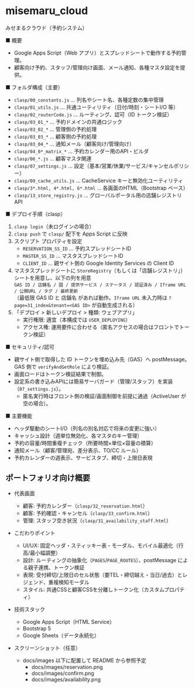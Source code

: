 # misemaru_cloud
みせまるクラウド（予約システム）

■ 概要
- Google Apps Script（Web アプリ）とスプレッドシートで動作する予約管理。
- 顧客向け予約、スタッフ/管理向け画面、メール通知、各種マスタ設定を提供。

■ フォルダ構成（主要）
- `clasp/00_constants.js` … 列名やシート名、各種定数の集中管理
- `clasp/01_utils.js` … 共通ユーティリティ（日付/時刻・シートI/O 等）
- `clasp/02_routerCode.js` … ルーティング、認可（ID トークン検証）
- `clasp/03_01_*` … 予約ドメインの共通ロジック
- `clasp/03_02_*` … 管理側の予約処理
- `clasp/03_03_*` … 顧客側の予約処理
- `clasp/03_04_*` … 通知メール（顧客向け/管理向け）
- `clasp/04_0*_matrix_*` … 予約カレンダー用のAPI・ビルダ
- `clasp/06_*.js` … 顧客マスタ関連
- `clasp/07_settings.js` … 設定（基本/営業/休業/サービス/キャンセルポリシー）
- `clasp/09_cache_utils.js` … CacheService キーと無効化ユーティリティ
- `clasp/3*.html, 4*.html, 6*.html` … 各画面のHTML（Bootstrap ベース）
- `clasp/13_store_registry.js` … グローバルポータル用の店舗レジストリAPI

■ デプロイ手順（clasp）
1. `clasp login`（未ログインの場合）
2. `clasp push` で `clasp/` 配下を Apps Script に反映
3. スクリプト プロパティを設定
   - `RESERVATION_SS_ID` … 予約スプレッドシートID
   - `MASTER_SS_ID` … マスタスプレッドシートID
   - `CLIENT_ID` … 親サイト側の Google Identity Services の Client ID
4. マスタスプレッドシートに `StoreRegistry`（もしくは「店舗レジストリ」）シートを用意し、以下の列を用意  
   `GAS ID / 店舗名 / 国 / 提供サービス / ステータス / 認証済み / Iframe URL / 公開URL / タグ / 最終更新`  
   （最低限 GAS ID と 店舗名 があれば動作。`Iframe URL` 未入力時は `?page=31_index&tenant=<GAS ID>` が自動生成される）
5. 「デプロイ > 新しいデプロイ > 種類: ウェブアプリ」
   - 実行権限: 適宜（本構成では `USER_DEPLOYING`）
   - アクセス権: 運用要件に合わせる（匿名アクセスの場合はフロントでトークン検証）

■ セキュリティ/認可
- 親サイト側で取得した ID トークンを埋め込み先（GAS）へ postMessage。GAS 側で `verifyAndGetRole` により検証。
- 画面ロードはトークン検証結果で制御。
- 設定系の書き込みAPIには簡易サーバガード（管理/スタッフ）を実装（`07_settings.js`）。
  - 匿名実行時はフロント側の検証/画面制御を前提に通過（ActiveUser が空の場合）。

■ 主要機能
- ヘッダ駆動のシートI/O（列名の別名対応で将来の変更に強い）
- キャッシュ設計（週単位無効化、各マスタのキー管理）
- 予約の容量/時間重複チェック（所要時間×単位×容量の積算）
- 通知メール（顧客/管理宛、差分表示、TO/CC ルール）
- 予約カレンダーの週表示、サービスタブ、締切・上限日表現

## ポートフォリオ向け概要

- 代表画面
  - 顧客: 予約カレンダー（`clasp/32_reservation.html`）
  - 顧客: 予約確認・キャンセル（`clasp/33_confirm.html`）
  - 管理: スタッフ空き状況（`clasp/31_availability_staff.html`）

- こだわりポイント
  - UI/UX: 固定ヘッダ・スティッキー表・モーダル、モバイル最適化（行高/最小幅調整）
  - 設計: ルーティングの抽象化（`PAGES`/`PAGE_ROUTES`）、postMessage による親子連携、トークン検証
  - 表現: 受付締切/上限日のセル状態（要TEL・締切越え・当日/過去）とレジェンド、重複検知モーダル
  - スタイル: 共通CSSと顧客CSSを分離しトークン化（カスタムプロパティ）

- 技術スタック
  - Google Apps Script（HTML Service）
  - Bootstrap 5
  - Google Sheets（データ永続化）

- スクリーンショット（任意）
  - docs/images 以下に配置して README から参照予定
    - docs/images/reservation.png
    - docs/images/confirm.png
    - docs/images/availability.png
